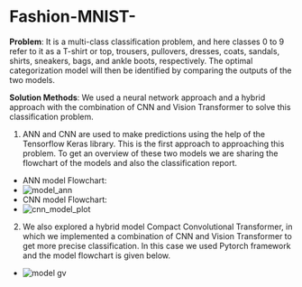 # Fashion-MNIST-

**Problem**: It is a multi-class classification problem, and here classes 0 to 9 refer to it as a T-shirt or top, trousers, pullovers, dresses, coats, sandals, shirts, sneakers, bags, and ankle boots, respectively. The optimal categorization model will then be identified by comparing the outputs of the two models. 


**Solution Methods**: We used a neural network approach and a hybrid approach with the combination of CNN and Vision Transformer to solve this classification problem.
1. ANN and CNN are used to make predictions using the help of the Tensorflow Keras library. This is the first approach to approaching this problem. To get an overview of these two models we are sharing the flowchart of the models and also the classification report.
- ANN model Flowchart:
 - ![model_ann](https://github.com/user-attachments/assets/1e1676e0-f787-42bb-ae23-eb58933f4782)
- CNN model Flowchart:
 - ![cnn_model_plot](https://github.com/user-attachments/assets/9b87e38d-59bb-4410-b9bf-e0761a7e4db0)
2. We also explored a hybrid model Compact Convolutional Transformer, in which we implemented a combination of CNN and Vision Transformer to get more precise classification. In this case we used Pytorch framework and the model flowchart is given below.

  - ![model gv](https://github.com/user-attachments/assets/3b4033ba-9f6e-4560-bde4-0a51fc1000da)
